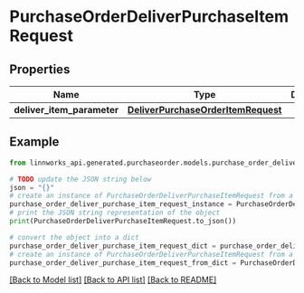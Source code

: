# PurchaseOrderDeliverPurchaseItemRequest


## Properties

Name | Type | Description | Notes
------------ | ------------- | ------------- | -------------
**deliver_item_parameter** | [**DeliverPurchaseOrderItemRequest**](DeliverPurchaseOrderItemRequest.md) |  | [optional] 

## Example

```python
from linnworks_api.generated.purchaseorder.models.purchase_order_deliver_purchase_item_request import PurchaseOrderDeliverPurchaseItemRequest

# TODO update the JSON string below
json = "{}"
# create an instance of PurchaseOrderDeliverPurchaseItemRequest from a JSON string
purchase_order_deliver_purchase_item_request_instance = PurchaseOrderDeliverPurchaseItemRequest.from_json(json)
# print the JSON string representation of the object
print(PurchaseOrderDeliverPurchaseItemRequest.to_json())

# convert the object into a dict
purchase_order_deliver_purchase_item_request_dict = purchase_order_deliver_purchase_item_request_instance.to_dict()
# create an instance of PurchaseOrderDeliverPurchaseItemRequest from a dict
purchase_order_deliver_purchase_item_request_from_dict = PurchaseOrderDeliverPurchaseItemRequest.from_dict(purchase_order_deliver_purchase_item_request_dict)
```
[[Back to Model list]](../README.md#documentation-for-models) [[Back to API list]](../README.md#documentation-for-api-endpoints) [[Back to README]](../README.md)


